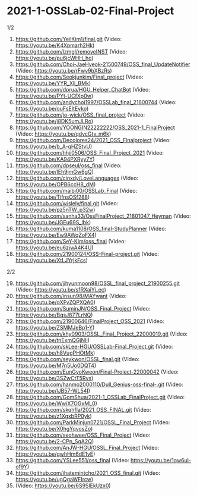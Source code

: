 # 2021-1-OSSLab-02-Final-Project

1/2

1.	https://github.com/YeilKim1/final.git	(Video: https://youtu.be/K4Xpmarh2Hk)
2.	https://github.com/lzmgl/removeINST	(Video: https://youtu.be/pu6jcWHH_ho)
3.	https://github.com/Choi-JaeHyeok-21500749/OSS_final_UpdateNotifier	(Video: https://youtu.be/rFwv9bXBzRs)
4.	https://github.com/Seokjunkim/Final_project	(Video: https://youtu.be/YYR_Xli_BMk)
5.	https://github.com/dprua/HGU_Helper_ChatBot	(Video: https://youtu.be/PYt-UCfXp0w)
6.	https://github.com/andychoi1997/OSSLab_final_21600744	(Video: https://youtu.be/ouFsEltEvko)
7.	https://github.com/jo-wick/OSS_final_project	(Video: https://youtu.be/j8DK5umJLRo)
8.	https://github.com/YOONGIN22222222/OSS_2021-1_FinalProject	(Video: https://youtu.be/qdycGtv_m6k)
9.	https://github.com/Decolores24/2021_OSS_Finalproject	(Video: https://youtu.be/b_A-qHZStvU)
10.	https://github.com/hhjj0506/OSS_Final_Project_2021	(Video: https://youtu.be/KA94PXRyy7Y)
11.	https://github.com/dpseul/oss_final	(Video: https://youtu.be/IEh9jmGw6gQ)
12.	https://github.com/cinxdy/LoveLanguages	(Video: https://youtu.be/OPB6ccH8_dM)
13.	https://github.com/maibi00/OSSLab_Final	(Video: https://youtu.be/TifnsOSf288)
14.	https://github.com/wislely/final.git	(Video: https://youtu.be/pz5nTW_p32w)
15.	https://github.com/sanha33/OssFinalProject_21801047_Heyman	(Video: https://youtu.be/JGEu69S_lbk)
16.	https://github.com/kuma1108/OSS_final-StudyPlanner	(Video: https://youtu.be/Ew9AWqZoFX4)
17.	https://github.com/SeY-Kim/oss_final	(Video: https://youtu.be/eu6zjwA4K4U)
18.	https://github.com/21900124/OSS-Final-project.git	(Video: https://youtu.be/XtLJYrjkFcs)

2/2

19.	https://github.com/jihyunmoon98/OSSL_final_project_21900255.git	(Video: https://youtu.be/s1RXaiYi_ec)
20.	https://github.com/insun98/MAYwant	(Video: https://youtu.be/qXFvZQPXQA0)
21.	https://github.com/SuminJN/OSS_Final_Project	(Video: https://youtu.be/BqsJ877LrNQ)
22.	https://github.com/21900646/FinalProject_OSS_2021	(Video: https://youtu.be/ZSMMJeBp1-Y)
23.	https://github.com/khy0903/OSSL_Final_Project_22000019.git	(Video: https://youtu.be/tnExmQGjNII)
24. https://github.com/skLee-HGU/OSSLab-Final_Project.git (Video: https://youtu.be/h8VugPHOtMk)
25.	https://github.com/seykwon/OSSL_final.git	(Video: https://youtu.be/M7n5Uo0DQT4)
26.	https://github.com/EunGyoKweon/Final-Project-22000042	(Video: https://youtu.be/3SZwCtT5Rvs)
27.	https://github.com/hanmo2000110/Dull_Genius-oss-final-.git	(Video: https://youtu.be/lJB57-WL54I)
28.	https://github.com/GomShua/2021-1_OSSLab_FinalProject.git	(Video: https://youtu.be/WwiX7OGxML0)
29.	https://github.com/skqhfla/2021_OSS_FINAL.git	(Video: https://youtu.be/z1XgxbRP0yk)
30.	https://github.com/ParkMinjun0721/OSSL_Final_Project	(Video: https://youtu.be/X0hgYqvosZo)
31.	https://github.com/seohwee/OSS_Final_Project	(Video: https://youtu.be/2-CPn_SqA2Q)
32.	https://github.com/AnJW-HGU/OSSL_Final_Project	(Video: https://youtu.be/gwhHm6dE1vE)
33.	https://github.com/YSLee551/oss_final	(Video: https://youtu.be/1qw6ul-of9Y)
34.	https://github.com/ihatemintcho/2021_OSS_final.git	(Video: https://youtu.be/ugQgaWFIrcw)
35.	(Video: https://youtu.be/6S9SlEkUzx0)
